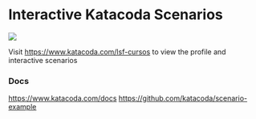 # Interactive Katacoda Scenarios

[![](http://shields.katacoda.com/katacoda/lsf-cursos/count.svg)](https://www.katacoda.com/daviaraujo "Get your profile on Katacoda.com")

Visit https://www.katacoda.com/lsf-cursos to view the profile and interactive scenarios

### Docs
https://www.katacoda.com/docs
https://github.com/katacoda/scenario-example
